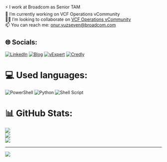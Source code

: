 ⚡ I work at Broadcom as Senior TAM<br>🔭 I’m currently working on VCF Operations vCommunity<br>👨‍💻 I’m looking to collaborate on  [VCF Operations vCommunity](https://github.com/vmbro/VCF-Operations-vCommunity)  <br>📫 You can reach me: onur.yuzseven@broadcom.com


## 🌐 Socials:
[![LinkedIn](https://img.shields.io/badge/LinkedIn-%230077B5.svg?logo=linkedin&logoColor=white)](https://linkedin.com/in/https://www.linkedin.com/in/oyuzseven/) 
[![Blog](https://img.shields.io/badge/Personal-IT_Blog-blue)](https://vmbro.com/)
[![vExpert](https://img.shields.io/badge/VMware-vExpert_Profile-blue)](https://vexpert.vmware.com/directory/10517)
[![Credly](https://img.shields.io/badge/Credly-Badges-blue)](https://www.credly.com/users/onur-yuzseven) 

# 💻 Used languages:
![PowerShell](https://img.shields.io/badge/PowerShell-%235391FE.svg?style=plastic&logo=powershell&logoColor=white) ![Python](https://img.shields.io/badge/python-3670A0?style=plastic&logo=python&logoColor=ffdd54) ![Shell Script](https://img.shields.io/badge/shell_script-%23121011.svg?style=plastic&logo=gnu-bash&logoColor=white)
# 📊 GitHub Stats:
![](https://github-readme-stats.vercel.app/api?username=vmbro&theme=dark&hide_border=false&include_all_commits=true&count_private=true)<br/>
![](https://github-readme-streak-stats.herokuapp.com/?user=vmbro&theme=dark&hide_border=false)<br/>
![](https://github-readme-stats.vercel.app/api/top-langs/?username=vmbro&theme=dark&hide_border=false&include_all_commits=true&count_private=true&layout=compact)


---
[![](https://visitcount.itsvg.in/api?id=vmbro&icon=0&color=12)](https://visitcount.itsvg.in)
